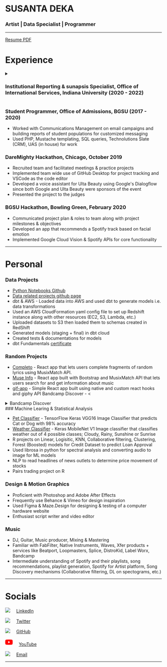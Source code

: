 # SUSANTA DEKA
### Artist | Data Specialist | Programmer


---

[Resume PDF](https://github.com/dekaghub/Deka-Portfolio/raw/master/Resume_General.pdf)

# Experience

<details><summary><h3>Institutional Reporting & sunapsis Specialist, Office of International Services, Indiana University (2020 - 2022)</h3></summary>

<details><summary> Institutional Reporting for Executive Director & Associates</summary>

<li style="margin-left:3em"> Admissions Point in Cycle - Year-over-Year (YoY) Comparison</li>
    <li style="margin-left:5em"> Compared enrollment of students based on their level (Undergrad, Grad, etc.), their admit term (Fall, Spring) and
their admit campus i.e. campuses of Indiana University (IUB, IUPUI, IUSBA, IUSEA, etc.)</li>
<li style="margin-left:5em"> Used Tableau to generate dashboards & reports to showcase change percentage</li>
    <li style="margin-left:5em"> Used Excel for charts of YoY comparisons</li>
<li style="margin-left:3em"> Immigration Compliance Reports; Regular reports to identify under-enrolled students or those belonging to specific student groups</li>

</details>

<details><summary> sunapsis Support Specialist</summary>

<li style="margin-left:3em"> <a href src="https://sunapsis.iu.edu">sunapsis</a> Implementation Projects (MIT Scholars, NJIT, etc.)</li>
<li style="margin-left:3em"> Data migration from proprietary/enterprise SIS to sunapsis compatible data systems</li>
<li style="margin-left:3em"> Project planning with client staff & tech teams</li>
<li style="margin-left:3em"> Worked on training client team to use sunapsis</li>

</details>

<details><summary> sunapsis client support </summary>

<li style="margin-left:3em"> Worked on client issues & tickets - writing responses, zoom call troubleshooting</li>
<li style="margin-left:3em"> Bug/FR reporting to core dev team</li>

</details>
</details>

### Student Programmer, Office of Admissions, BGSU (2017 - 2020)

* Worked with Communications Management on email campaigns and building reports of student populations for customized messaging
* Used PHP, Mustache templating, SQL queries, Technolutions Slate (CRM), UAS (in house) for work

### DareMighty Hackathon, Chicago, October 2019

* Recruited team and facilitated meetings & practice projects
* Implemented team wide use of GitHub Desktop for project tracking and VSCode as the code editor
* Developed a voice assistant for Ulta Beauty using Google's Dialogflow since
both Google and Ulta Beauty were sponsors of the event
* Presented the project to the judges

### BGSU Hackathon, Bowling Green, February 2020

* Communicated project plan & roles to team along with project milestones & objectives
* Developed an app that recommends a Spotify track based on facial emotion
* Implemented Google Cloud Vision & Spotify APIs for core functionality

---

# Personal

### Data Projects

* [Python Notebooks Github](https://github.com/dekaghub/Data-Projects-Deka/tree/main/Python%20Notebooks)
* [Data related projects github page](https://github.com/dekaghub/Data-Projects-Deka)
* dbt & AWS - Loaded data into AWS and used dbt to generate models i.e. data transformations
* Used an AWS CloudFormation yaml config file to set up Redshift instance along with other resources (EC2, S3, Lambda, etc.)
* Uploaded datasets to S3 then loaded them to schemas created in RedShift 
* Generated models (staging + final) in dbt cloud
* Created tests & documentations for models
* dbt Fundamentals [certificate](https://www.credential.net/03cb776c-2d1a-41f1-9ac6-c1ea9c8ab205#gs.jymaug) 

### Random Projects

* [Completo](https://github.com/dekaghub/completo) - React app that lets users complete fragments of random lyrics using MusixMatch API.
* [Muse Info](https://github.com/dekaghub/muse-info) - React app built with Bootstrap and MusixMatch API that lets users search for and get information about music
* [gif-app](https://github.com/dekaghub/gif-app) - Simple React app built using native and custom react hooks and giphy API
Bandcamp Discover - <
<details><summary> Bandcamp Discover </summary>
<p>Built an end to end python project that allows users to find & play music from Bandcamp.com.
Used python selenium to scrape dynamic web elements, then parsed the data with Beautiful Soup to generate the
iframe code which was then displayed using Python Streamlit. The app runs on an AWS EC2 where I installed python &
selenium related chrome browser + drivers.</p>
<li style="margin-left:3em"> test </li>

</details>
### Machine Learing & Statistical Analysis

* [Pet Classifier](https://github.com/dekaghub/Cats-and-Dogs-Classifier/blob/master/keras_catsndogs_classifier.ipynb) - TensorFlow Keras VGG16 Image Classifier that predicts Cat or Dog with 98% accuracy
* [Weather Classifier](https://github.com/dekaghub/weather-classifier/blob/master/keras_mobilenet_weather_classifier.ipynb) - Keras MobileNet V1 Image classifier that classifies weather out of 4 possible classes; Cloudy, Rainy, Sunshine or Sunrise
* R projects on Linear, Logisitic, KNN, Collaborative filtering, Clustering, Forest (Boosted) models for Credit Dataset to predict Loan Approval
* Used librosa in python for spectral analysis and converting audio to image for ML models
* NLP to read headlines of news outlets to determine price movement of stocks
* Pairs trading project on R 

### Design & Motion Graphics

* Proficient with Photoshop and Adobe After Effects
* Frequently use Behance & Vimeo for design inspiration
* Used Figma & Maze.Design for designing & testing of a computer hardware website
* Enthusiast script writer and video editor

### Music

* DJ, Guitar, Music producer, Mixing & Mastering
* Familiar with FabFilter, Native Instruments, Waves, Xfer products + services like Beatport, Loopmasters, Splice, DistroKid, Label Worx, Bandcamp
* Intermediate understanding of Spotify and their playlists, song recommendations, playlist generation, Spotify for Artist platform, Song Discovery mechanisms (Collaborative filtering, DL on spectograms, etc.)

***

# Socials

![](./images/linkedin.png) &nbsp; &nbsp; [LinkedIn](https://www.linkedin.com/in/deka69/)

![](./images/twitter.png) &nbsp; &nbsp; [Twitter](https://twitter.com/ddefiee)

![](./images/github-logo.png) &nbsp; &nbsp; [GitHub](https://github.com/dekaghub)

![](./images/youtube.png) &nbsp; &nbsp; [YouTube](https://www.youtube.com/@defie8162)

![](./images/mail.png) &nbsp; &nbsp; [Email](mailto:deviedefie@gmail.com)


***


